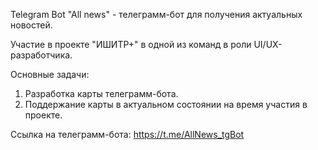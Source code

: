 Telegram Bot "All news" - телеграмм-бот для получения актуальных новостей.

Участие в проекте "ИШИТР+" в одной из команд в роли UI/UX-разработчика.

Основные задачи:
1. Разработка карты телеграмм-бота.
2. Поддержание карты в актуальном состоянии на время участия в проекте.

Ссылка на телеграмм-бота:
https://t.me/AllNews_tgBot
